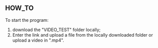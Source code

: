 ## HOW_TO

To start the program: 
1. download the "VIDEO_TEST" folder locally; 
2. Enter the link and upload a file from the locally downloaded folder or upload a video in ".mp4".
